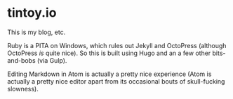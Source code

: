 # tintoy.io

This is my blog, etc.

Ruby is a PITA on Windows, which rules out Jekyll and OctoPress (although OctoPress _is_ quite nice).
So this is built using Hugo and an a few other bits-and-bobs (via Gulp).

Editing Markdown in Atom is actually a pretty nice experience (Atom is actually a pretty nice editor apart from its occasional bouts of skull-fucking slowness).

